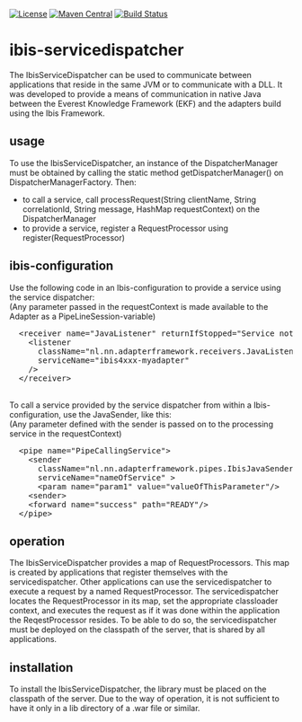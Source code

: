 [![License](https://img.shields.io/badge/License-Apache%202.0-blue.svg)](https://github.com/ibissource/ibis-servicedispatcher/blob/master/LICENSE)
[![Maven Central](https://img.shields.io/maven-central/v/org.ibissource/service-dispatcher-parent.svg?label=Maven%20Central)](https://search.maven.org/search?q=g:org.ibissource)
[![Build Status](https://travis-ci.org/ibissource/ibis-servicedispatcher.png?branch=master)](https://travis-ci.org/ibissource/ibis-servicedispatcher)

ibis-servicedispatcher
=======================


The IbisServiceDispatcher can be used to communicate between applications that reside in the same
JVM or to communicate with a DLL.
It was developed to provide a means of communication in native Java between the Everest 
Knowledge Framework (EKF) and the adapters build using the Ibis Framework.

<h2>usage</h2>
To use the IbisServiceDispatcher, an instance of the DispatcherManager 
must be obtained by calling the static method getDispatcherManager()
on DispatcherManagerFactory. Then: 
<ul>
  <li>to call a service, call processRequest(String clientName, String correlationId, String message, HashMap requestContext) on the DispatcherManager</li>
  <li>to provide a service, register a RequestProcessor using 
  register(RequestProcessor)</li>
</ul>

<h2>ibis-configuration</h2>
Use the following code in an Ibis-configuration to provide a service using the service dispatcher:<br>
(Any parameter passed in the requestContext is made available to the Adapter as a PipeLineSession-variable)
<pre>
  &lt;receiver name="JavaListener" returnIfStopped="Service not available"&gt;
    &lt;listener 
      className="nl.nn.adapterframework.receivers.JavaListener" 
      serviceName="ibis4xxx-myadapter" 
    /&gt;
  &lt;/receiver&gt;
</pre>
<br>
To call a service provided by the service dispatcher from within a Ibis-configuration, use the JavaSender, like this:<br>
(Any parameter defined with the sender is passed on to the processing service in the requestContext)
<pre>
  &lt;pipe name="PipeCallingService"&gt;
    &lt;sender 
      className="nl.nn.adapterframework.pipes.IbisJavaSender" 
      serviceName="nameOfService" &gt;
      &lt;param name="param1" value="valueOfThisParameter"/&gt;
    &lt;sender&gt;
    &lt;forward name="success" path="READY"/&gt;
  &lt;/pipe&gt;
</pre>

<h2>operation</h2>
The IbisServiceDispatcher provides a map of RequestProcessors. This map is created by applications
that register themselves with the servicedispatcher. Other applications can use the 
servicedispatcher to execute a request by a named RequestProcessor. The servicedispatcher
locates the RequestProcessor in its map, set the appropriate classloader context, and executes
the request as if it was done within the application the ReqestProcessor resides.
To be able to do so, the servicedispatcher must be deployed on the classpath of the server, that 
is shared by all applications.

<h2>installation</h2>
To install the IbisServiceDispatcher, the library must be
placed on the classpath of the server. Due to the way of operation, it is not sufficient to have
it only in a lib directory of a .war file or similar.
